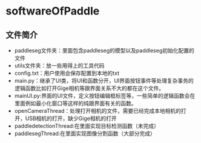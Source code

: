 # softwareOfPaddle
## 文件简介
- paddleseg文件夹：里面包含paddleseg的模型以及paddleseg初始化配置的文件
- utils文件夹：放一些用得上的工具代码
- config.txt：用户使用会保存配置到本地的txt
- main.py：继承了UI类，将UI和函数分开，UI界面按钮事件等处理复杂事务的逻辑函数比如打开Gige相机等跟界面关系不大的都在这个文件。
- mainUI.py:界面的UI文件，定义按钮编辑框标签等，一些简单的逻辑函数会在里面例如最小化窗口等这样的纯跟界面有关的函数。
- openCameraThread：处理打开相机的文件，需要已经完成本地相机的打开，USB相机的打开，缺少Gige相机的打开
- paddledetectionThread:在里面实现目标检测函数（未完成）
- paddlesegThread:在里面实现图像分割函数（大部分完成）